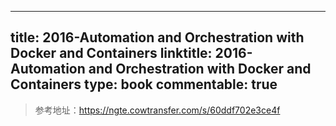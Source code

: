 
---
title: 2016-Automation and Orchestration with Docker and Containers
linktitle: 2016-Automation and Orchestration with Docker and Containers
type: book
commentable: true
---

> 参考地址：https://ngte.cowtransfer.com/s/60ddf702e3ce4f

    